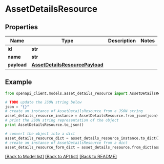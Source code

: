 # AssetDetailsResource


## Properties
Name | Type | Description | Notes
------------ | ------------- | ------------- | -------------
**id** | **str** |  | 
**name** | **str** |  | 
**payload** | [**AssetDetailsResourcePayload**](AssetDetailsResourcePayload.md) |  | 

## Example

```python
from openapi_client.models.asset_details_resource import AssetDetailsResource

# TODO update the JSON string below
json = "{}"
# create an instance of AssetDetailsResource from a JSON string
asset_details_resource_instance = AssetDetailsResource.from_json(json)
# print the JSON string representation of the object
print AssetDetailsResource.to_json()

# convert the object into a dict
asset_details_resource_dict = asset_details_resource_instance.to_dict()
# create an instance of AssetDetailsResource from a dict
asset_details_resource_form_dict = asset_details_resource.from_dict(asset_details_resource_dict)
```
[[Back to Model list]](../README.md#documentation-for-models) [[Back to API list]](../README.md#documentation-for-api-endpoints) [[Back to README]](../README.md)



